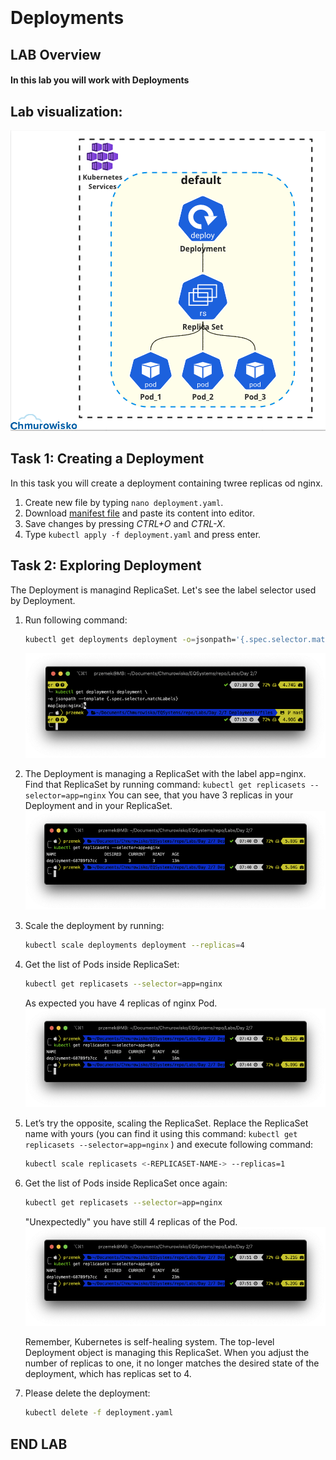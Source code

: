 
<br><br>
<br><br>
<br><br>

# Deployments

## LAB Overview
#### In this lab you will work with Deployments

## Lab visualization:
![img](./img/s1.png)

## Task 1: Creating a Deployment

In this task you will create a deployment containing twree replicas od nginx.

1. Create new file by typing `nano deployment.yaml`.
1. Download [manifest file](./files/deployment.yaml) and paste its content into editor.
1. Save changes by pressing *CTRL+O* and *CTRL-X*.
1. Type `kubectl apply -f deployment.yaml` and press enter.

## Task 2: Exploring Deployment

The Deployment is managind ReplicaSet. Let's see the label selector used by Deployment.

1. Run following command: 

   ```bash
   kubectl get deployments deployment -o=jsonpath='{.spec.selector.matchLabels}'
   ```
   ![img](./img/deployment1.png)

1. The Deployment is managing a ReplicaSet with the label app=nginx. Find that ReplicaSet by running command: `kubectl get replicasets --selector=app=nginx`
You can see, that you have 3 replicas in your Deployment and in your ReplicaSet.
    ![img](./img/deployment2.png)

1. Scale the deployment by running: 

    ```bash
    kubectl scale deployments deployment --replicas=4
    ```

1. Get the list of Pods inside ReplicaSet: 
   ```bash
   kubectl get replicasets --selector=app=nginx
   ```
   As expected you have 4 replicas of nginx Pod.
   ![img](./img/deployment3.png)

1. Let’s try the opposite, scaling the ReplicaSet. Replace the ReplicaSet name with yours (you can find it using this command: `kubectl get replicasets --selector=app=nginx` ) and execute following command:
   
   ```bash
   kubectl scale replicasets <-REPLICASET-NAME-> --replicas=1
   ```

1. Get the list of Pods inside ReplicaSet once again: 
   ```bash
   kubectl get replicasets --selector=app=nginx
   ```
   "Unexpectedly" you have still 4 replicas of the Pod.
   ![img](./img/deployment4.png)

   Remember, Kubernetes is self-healing system. The top-level Deployment object is managing this ReplicaSet. When you adjust the number of replicas to one, it no longer matches the desired state of the deployment, which has replicas set to 4.

1. Please delete the deployment: 
   ```bash
   kubectl delete -f deployment.yaml
   ```
## END LAB


<br><br>


